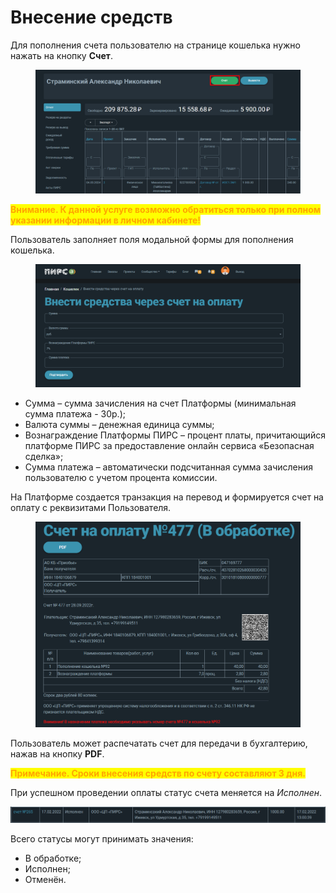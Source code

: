 # Внесение средств

Для пополнения счета пользователю на странице кошелька нужно нажать на кнопку **Счет**.

<figure><img src="../../.gitbook/assets/image (1884).png" alt=""><figcaption></figcaption></figure>

<mark style="color:orange;">**Внимание. К данной услуге возможно обратиться только при полном указании информации в личном кабинете!**</mark>

Пользователь заполняет поля модальной формы для пополнения кошелька.

<figure><img src="../../.gitbook/assets/image (1885).png" alt=""><figcaption></figcaption></figure>

* Сумма – сумма зачисления на счет Платформы (минимальная сумма платежа - 30р.);
* Валюта суммы – денежная единица суммы;
* Вознаграждение Платформы ПИРС – процент платы, причитающийся платформе ПИРС за предоставление онлайн сервиса «Безопасная сделка»;
* Сумма платежа – автоматически подсчитанная сумма зачисления пользователю с учетом процента комиссии.

На Платформе создается транзакция на перевод и формируется счет на оплату с реквизитами Пользователя.

<figure><img src="../../.gitbook/assets/image (819).png" alt=""><figcaption></figcaption></figure>

Пользователь может распечатать счет для передачи в бухгалтерию, нажав на кнопку **PDF**.

&#x20;<mark style="color:orange;">**Примечание. Сроки внесения средств по счету составляют 3 дня.**</mark>

При успешном проведении оплаты статус счета меняется на _Исполнен_.

![](<../../.gitbook/assets/image (1021).png>)

Всего статусы могут принимать значения:

* В обработке;
* Исполнен;
* Отменён.
